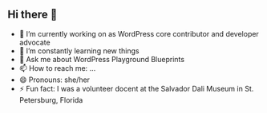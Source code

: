 ## Hi there 👋

- 🔭 I’m currently working on as WordPress core contributor and developer advocate 
- 🌱 I’m constantly learning new things
- 💬 Ask me about WordPress Playground Blueprints
- 📫 How to reach me: ...
- 😄 Pronouns: she/her
- ⚡ Fun fact: I was a volunteer docent at the Salvador Dali Museum in St. Petersburg, Florida

